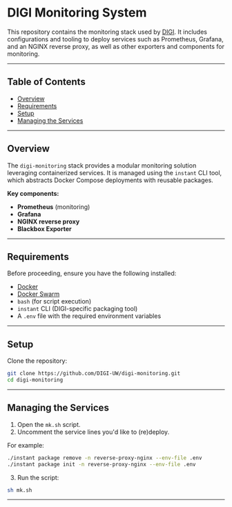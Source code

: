 # DIGI Monitoring System

This repository contains the monitoring stack used by [DIGI](https://digi.uw.edu/). It includes configurations and tooling to deploy services such as Prometheus, Grafana, and an NGINX reverse proxy, as well as other exporters and components for monitoring.

---

## Table of Contents

- [Overview](#overview)
- [Requirements](#requirements)
- [Setup](#setup)
- [Managing the Services](#managing-the-services)

---

## Overview

The `digi-monitoring` stack provides a modular monitoring solution leveraging containerized services. It is managed using the `instant` CLI tool, which abstracts Docker Compose deployments with reusable packages.

**Key components:**

- **Prometheus** (monitoring)
- **Grafana**
- **NGINX reverse proxy**
- **Blackbox Exporter**

---

## Requirements

Before proceeding, ensure you have the following installed:

- [Docker](https://www.docker.com/)
- [Docker Swarm](https://docs.docker.com/engine/swarm/)
- `bash` (for script execution)
- `instant` CLI (DIGI-specific packaging tool)
- A `.env` file with the required environment variables

---

## Setup

Clone the repository:

```bash
git clone https://github.com/DIGI-UW/digi-monitoring.git
cd digi-monitoring
```

---

## Managing the Services

1. Open the `mk.sh` script.
2. Uncomment the service lines you'd like to (re)deploy.

For example:

```bash
./instant package remove -n reverse-proxy-nginx --env-file .env
./instant package init -n reverse-proxy-nginx --env-file .env
```

3. Run the script:

```bash
sh mk.sh
```

---
